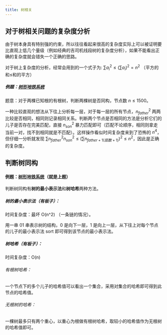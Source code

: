 ```yaml
---
title: 树相关
---
```

## 对于树相关问题的复杂度分析

由于树本身具有特别强的约束，所以往往看起来很高的复杂度实际上可以被证明要比直观上低几个量级（例如经典的吉司机线段树的复杂度分析），如果不能看出正确的复杂度就会错失一个正确的思路。

对于树上复杂度的分析，经常会用到的一个式子为: $\sum{a_i^2} ≤ (\sum{a_i})^2 = n^2$ （平方的和≤和的平方）



##### 例题：[树形地铁系统](https://www.acwing.com/problem/content/description/159/)

题意：对于两棵已知根的有根树，判断两棵树是否同构，节点数 $n\leqslant1500$。

一种比较直观的想法从下往上分析每一层，对于每一层的所有节点，$n_{father}^2$ 两两比较是否相同，相同则记录相同关系。判断两个节点是否相同的方法是分析它们的儿子是否存在完美匹配，直接 $n_{son}^2$ 暴力匹配即可（匹配不论顺序，相同则拿走当前一对，找不到相同就是不匹配）。这样操作看似时间复杂度来到了恐怖的 $n^4$，但仔细一分析就发现 $\sum{n_{father}^2n_{son}^2}≤ (\sum{n_{father+1(层数+1)}})^2 \leqslant n^2$，因此是正确的复杂度。





## 判断树同构

#### 例题：[树形地铁系统](https://www.acwing.com/problem/content/description/159/)（就是上题）

判断树同构有**树的最小表示法**和**树哈希**两种方法。



##### 树的最小表示法（有板子）：

时间复杂度：最坏 O(n^2) （一条链的情况）。

用一串 01 串表示树的结构，0 是向下一层，1 是向上一层，从下往上对每个节点的儿子的最小表示法 sort 即可得到该节点的最小表示法。



##### 树哈希（有板子）：

时间复杂度：O(n)

###### 有根树哈希：

一个节点下的多个儿子的哈希值可以看出一个集合，采用对集合的哈希即可得到此节点的哈希值。

###### 无根树的哈希：

一棵树最多只有两个重心，以重心为根做有根树哈希，取较小的哈希值作为无根树的哈希值即可。 
